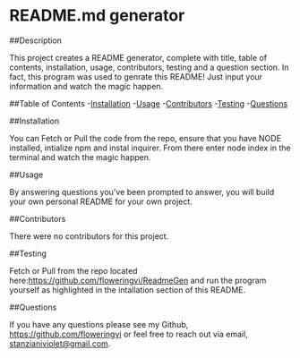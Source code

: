 # README.md generator 
 ##Description

 This project creates a README generator, complete with title, table of contents, installation, usage, contributors, testing and a question section. In fact, this program was used to genrate this README! Just input your information and watch the magic happen.

  ##Table of Contents
 -[Installation](#installation)
 -[Usage](#usage) 
 -[Contributors](#contributors) 
 -[Testing](#testing)
 -[Questions](#questions)

  ##Installation 

 You can Fetch or Pull the code from the repo, ensure that you have NODE installed, intialize npm and instal inquirer. From there enter node index in the terminal and watch the magic happen.

  ##Usage 

   By answering questions you've been prompted to answer, you will build your own personal README for your own project.  

  ##Contributors

  There were no contributors for this project.

   ##Testing 

   Fetch or Pull from the repo located here:https://github.com/floweringvi/ReadmeGen and run the program yourself as highlighted in the intallation section of this README. 

   ##Questions 
   
   If you have any questions please see my Github, https://github.com/floweringvi or feel free to reach out via email, stanzianiviolet@gmail.com. 